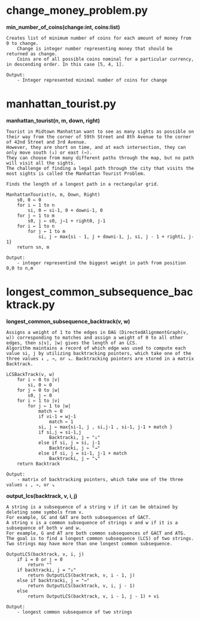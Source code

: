 

# change_money_problem.py

**min_number_of_coins(change:int, coins:list)**
    
    Creates list of minimum number of coins for each amount of money from 0 to change.
        Change is integer number representing money that should be returned as change.
        Coins are of all possible coins nominal for a particular currency, in descending order. In this case [5, 4, 1].
        
    Output:
        - Integer represented minimal number of coins for change


# manhattan_tourist.py

**manhattan_tourist(n, m, down, right)**
    
    Tourist in Midtown Manhattan want to see as many sights as possible on their way from the corner of 59th Street and 8th Avenue to the corner of 42nd Street and 3rd Avenue.
    However, they are short on time, and at each intersection, they can only move south (↓) or east (→).
    They can choose from many different paths through the map, but no path will visit all the sights.
    The challenge of finding a legal path through the city that visits the most sights is called the Manhattan Tourist Problem.
    
    Finds the length of a longest path in a rectangular grid.
    
    ManhattanTourist(n, m, Down, Right)
        s0, 0 ← 0
        for i ← 1 to n
            si, 0 ← si-1, 0 + downi-1, 0
        for j ← 1 to m
            s0, j ← s0, j−1 + right0, j-1
        for i ← 1 to n
            for j ← 1 to m
                si, j ← max{si - 1, j + downi-1, j, si, j - 1 + righti, j-1}
        return sn, m
    
    Output:
        - integer representind the biggest weight in path from position 0,0 to n,m
        

# longest_common_subsequence_backtrack.py

**longest_common_subsequence_backtrack(v, w)**

    Assigns a weight of 1 to the edges in DAG (DirectedAlignmentGraph(v, w)) corresponding to matches and assign a weight of 0 to all other edges, then s|v|, |w| gives the length of an LCS.
    Algorithm maintains a record of which edge was used to compute each value si, j by utilizing backtracking pointers, which take one of the three values ↓ , →, or ↘. Backtracking pointers are stored in a matrix Backtrack.

    LCSBackTrack(v, w)
        for i ← 0 to |v|
            si, 0 ← 0
        for j ← 0 to |w| 
            s0, j ← 0
        for i ← 1 to |v|
            for j ← 1 to |w|
                match ← 0
                if vi-1 = wj-1
                    match ← 1
                si, j ← max{si-1, j , si,j-1 , si-1, j-1 + match }
                if si,j = si-1,j
                    Backtracki, j ← "↓"
                else if si, j = si, j-1
                    Backtracki, j ← "→"
                else if si, j = si-1, j-1 + match
                    Backtracki, j ← "↘"
        return Backtrack
    
    Output:
        - matrix of backtracking pointers, which take one of the three values ↓ , →, or ↘
        
        
**output_lcs(backtrack, v, i, j)**

    A string is a subsequence of a string v if it can be obtained by deleting some symbols from v. 
    For example, GC and GAT are both subsequences of GACT. 
    A string x is a common subsequence of strings v and w if it is a subsequence of both v and w.
    For example, G and AT are both common subsequences of GACT and ATG.
    The goal is to find a longest common subsequence (LCS) of two strings.
    Two strings may have more than one longest common subsequence.

    OutputLCS(backtrack, v, i, j)
        if i = 0 or j = 0
            return ""
        if backtracki, j = "↓"
            ﻿return OutputLCS(backtrack, v, i - 1, j)
        else if backtracki, j = "→"
            return OutputLCS(backtrack, v, i, j - 1)
        else
            return OutputLCS(backtrack, v, i - 1, j - 1) + vi
                    
    Output:
        - longest common subsequence of two strings
